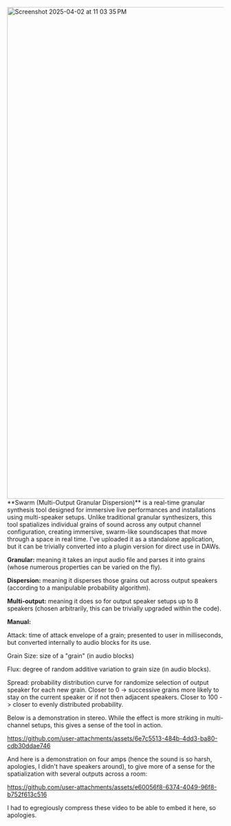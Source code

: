 <img width="1142" alt="Screenshot 2025-04-02 at 11 03 35 PM" src="https://github.com/user-attachments/assets/8a48835a-aa5b-44f2-ac11-6d540d5d4201" />
**Swarm (Multi-Output Granular Dispersion)** is a real-time granular synthesis tool designed for immersive live performances and installations using multi-speaker setups. Unlike traditional granular synthesizers, this tool spatializes individual grains of sound across any output channel configuration, creating immersive, swarm-like soundscapes that move through a space in real time. I've uploaded it as a standalone application, but it can be trivially converted into a plugin version for direct use in DAWs.

**Granular:** meaning it takes an input audio file and parses it into grains (whose numerous properties can be varied on the fly). 

**Dispersion:** meaning it disperses those grains out across output speakers (according to a manipulable probability algorithm). 

**Multi-output:** meaning it does so for output speaker setups up to 8 speakers (chosen arbitrarily, this can be trivially upgraded within the code). 

**Manual:**

Attack: time of attack envelope of a grain; presented to user in milliseconds, but converted internally to audio blocks for its use.

Grain Size: size of a "grain" (in audio blocks)

Flux: degree of random additive variation to grain size (in audio blocks).

Spread: probability distribution curve for randomize selection of output speaker for each new grain. Closer to 0 -> successive grains more likely to stay on the current speaker or if not then adjacent speakers. Closer to 100 -> closer to evenly distributed probability.

Below is a demonstration in stereo. While the effect is more striking in multi-channel setups, this gives a sense of the tool in action.

https://github.com/user-attachments/assets/6e7c5513-484b-4dd3-ba80-cdb30ddae746

And here is a demonstration on four amps (hence the sound is so harsh, apologies, I didn't have speakers around), to give more of a sense for the spatialization with several outputs across a room:


https://github.com/user-attachments/assets/e60056f8-6374-4049-96f8-b752f613c516



I had to egregiously compress these video to be able to embed it here, so apologies.
